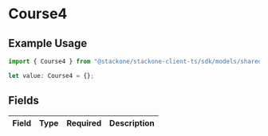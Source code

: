 # Course4

## Example Usage

```typescript
import { Course4 } from "@stackone/stackone-client-ts/sdk/models/shared";

let value: Course4 = {};
```

## Fields

| Field       | Type        | Required    | Description |
| ----------- | ----------- | ----------- | ----------- |
